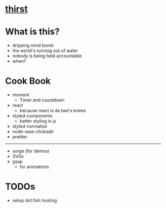 # [thirst](https://thirst.dot.fish)

# What is this?
- dripping mind bomb
- the world's running out of water
- nobody is being held accountable
- when?

# Cook Book

- moment
  - Timer and countdown
- react
  - because react is da bee's knees
- styled-components
  - better styling in js
- styled-normalize
- node-sass-chokadir
- prettier

---

- surge (for demos)
- SVGs
- gsap
  - for animations

# TODOs
- setup dot.fish hosting
